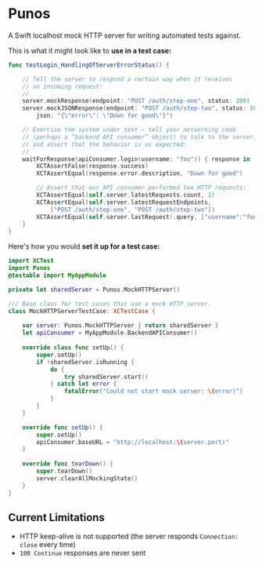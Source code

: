 
Punos
=====

A Swift localhost mock HTTP server for writing automated tests against.

This is what it might look like to __use in a test case:__

```swift
func testLogin_HandlingOfServerErrorStatus() {

    // Tell the server to respond a certain way when it receives
    // an incoming request:
    //
    server.mockResponse(endpoint: "POST /auth/step-one", status: 200)
    server.mockJSONResponse(endpoint: "POST /auth/step-two", status: 500,
        json: "{\"error\": \"Down for good\"}")

    // Exercise the system under test — tell your networking code
    // (perhaps a “backend API consumer” object) to talk to the server,
    // and assert that the behavior is as expected:
    //
    waitForResponse(apiConsumer.login(username: "foo")) { response in
        XCTAssertFalse(response.success)
        XCTAssertEqual(response.error.description, "Down for good")

        // Assert that our API consumer performed two HTTP requests:
        XCTAssertEqual(self.server.latestRequests.count, 2)
        XCTAssertEqual(self.server.latestRequestEndpoints,
            ["POST /auth/step-one", "POST /auth/step-two"])
        XCTAssertEqual(self.server.lastRequest!.query, ["username":"foo"])
    }
}
```

Here's how you would __set it up for a test case:__

```swift
import XCTest
import Punos
@testable import MyAppModule

private let sharedServer = Punos.MockHTTPServer()

/// Base class for test cases that use a mock HTTP server.
class MockHTTPServerTestCase: XCTestCase {
    
    var server: Punos.MockHTTPServer { return sharedServer }
    let apiConsumer = MyAppModule.BackendAPIConsumer()
    
    override class func setUp() {
        super.setUp()
        if !sharedServer.isRunning {
            do {
                try sharedServer.start()
            } catch let error {
                fatalError("Could not start mock server: \(error)")
            }
        }
    }

    override func setUp() {
        super.setUp()
        apiConsumer.baseURL = "http://localhost:\(server.port)"
    }
    
    override func tearDown() {
        super.tearDown()
        server.clearAllMockingState()
    }
}
```


Current Limitations
-------------------

- HTTP keep-alive is not supported (the server responds `Connection: close` every time)
- `100 Continue` responses are never sent


